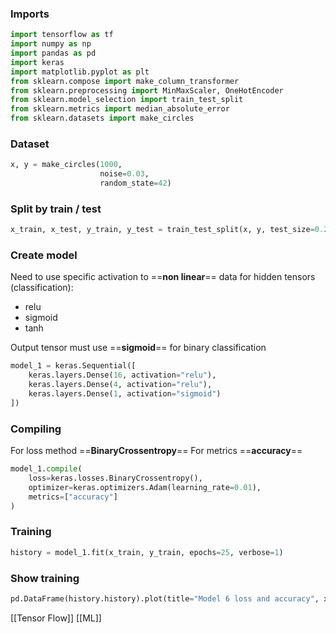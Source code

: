 ### Imports
```python
import tensorflow as tf
import numpy as np
import pandas as pd
import keras
import matplotlib.pyplot as plt
from sklearn.compose import make_column_transformer
from sklearn.preprocessing import MinMaxScaler, OneHotEncoder
from sklearn.model_selection import train_test_split
from sklearn.metrics import median_absolute_error
from sklearn.datasets import make_circles
```
### Dataset
```python
x, y = make_circles(1000,
                    noise=0.03,
                    random_state=42)
```
### Split by train / test
```python
x_train, x_test, y_train, y_test = train_test_split(x, y, test_size=0.2, random_state=42)
```
### Create model
Need to use specific activation to ==**non linear**== data for hidden tensors (classification):
- relu
- sigmoid
- tanh

Output tensor must use ==**sigmoid**== for binary classification
```python
model_1 = keras.Sequential([
    keras.layers.Dense(16, activation="relu"),
    keras.layers.Dense(4, activation="relu"),
    keras.layers.Dense(1, activation="sigmoid")
])
```
### Compiling
For loss method ==**BinaryCrossentropy**==
For metrics ==**accuracy**==
```python
model_1.compile(
    loss=keras.losses.BinaryCrossentropy(),
    optimizer=keras.optimizers.Adam(learning_rate=0.01),
    metrics=["accuracy"]
)
```
### Training
```python
history = model_1.fit(x_train, y_train, epochs=25, verbose=1)
```
### Show training
```python
pd.DataFrame(history.history).plot(title="Model 6 loss and accuracy", xlabel="epochs", ylabel="loss/accuracy", figsize=(10, 7))
```

[[Tensor Flow]]
[[ML]]